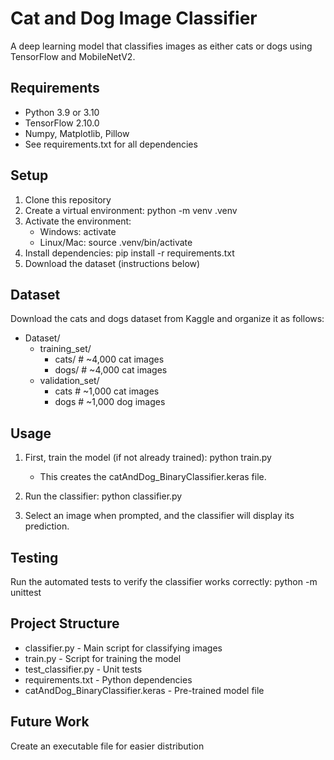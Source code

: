 # Cat and Dog Image Classifier

A deep learning model that classifies images as either cats or dogs using TensorFlow and MobileNetV2.

## Requirements

- Python 3.9 or 3.10
- TensorFlow 2.10.0
- Numpy, Matplotlib, Pillow 
- See requirements.txt for all dependencies

## Setup

1. Clone this repository
2. Create a virtual environment: python -m venv .venv
3. Activate the environment:
    - Windows: activate
    - Linux/Mac: source .venv/bin/activate
4. Install dependencies: pip install -r requirements.txt
5. Download the dataset (instructions below)

## Dataset 

Download the cats and dogs dataset from Kaggle and organize it as follows:
- Dataset/
    - training_set/
        - cats/     # ~4,000 cat images
        - dogs/     # ~4,000 cat images
    - validation_set/
        - cats      # ~1,000 cat images
        - dogs      # ~1,000 dog images

## Usage

1. First, train the model (if not already trained): python train.py 
    - This creates the catAndDog_BinaryClassifier.keras file.

2. Run the classifier: python classifier.py

3. Select an image when prompted, and the classifier will display its prediction.

## Testing

Run the automated tests to verify the classifier works correctly: python -m unittest
    
## Project Structure
 - classifier.py - Main script for classifying images 
 - train.py - Script for training the model
 - test_classifier.py - Unit tests
 - requirements.txt - Python dependencies
 - catAndDog_BinaryClassifier.keras - Pre-trained model file

## Future Work
Create an executable file for easier distribution

